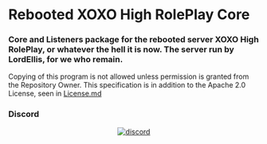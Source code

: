 # Rebooted XOXO High RolePlay Core

### Core and Listeners package for the rebooted server XOXO High RolePlay, or whatever the hell it is now. The server run by LordEllis, for we who remain.

Copying of this program is not allowed unless permission is granted from the Repository Owner.
This specification is in addition to the Apache 2.0 License, seen in [License.md](https://github.com/LegoFan48737/XOHR-Core/blob/master/LICENSE)

### Discord
<div align="center">
<a href="https://discord.gg/9b2qTXV">
        <img src="https://img.shields.io/badge/chat-on%20discord-7289da.svg" alt="discord">
    </a>
</div>
